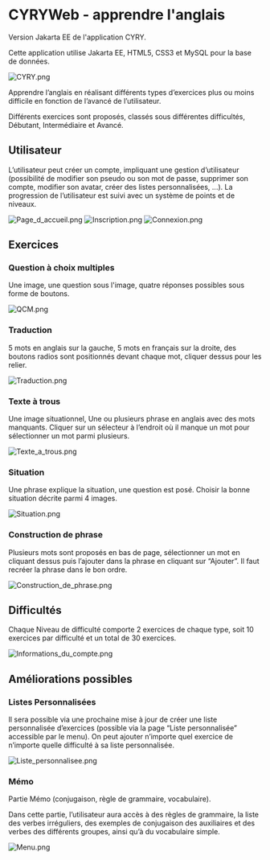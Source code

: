 # CYRYWeb - apprendre l'anglais

Version Jakarta EE de l'application CYRY.

Cette application utilise Jakarta EE, HTML5, CSS3 et MySQL pour la base de données.

![CYRY.png](/image/learn_english.png)

Apprendre l’anglais en réalisant différents types d’exercices plus ou moins difficile en fonction de l’avancé de l’utilisateur.

Différents exercices sont proposés, classés sous différentes difficultés, Débutant, Intermédiaire et Avancé.

## Utilisateur

L’utilisateur peut créer un compte, impliquant une gestion d’utilisateur (possibilité de modifier son pseudo ou son mot de passe, supprimer son compte, modifier son avatar, créer des listes personnalisées, ...). La progression de l’utilisateur est suivi avec un système de points et de niveaux.

![Page_d_accueil.png](/vues/MainPage.png)
![Inscription.png](/vues/Inscription.png)
![Connexion.png](/vues/Connection.png)

## Exercices

### Question à choix multiples

Une image, une question sous l'image, quatre réponses possibles sous forme de boutons.

![QCM.png](/vues/MCQ.png)

### Traduction

5 mots en anglais sur la gauche, 5 mots en français sur la droite, des boutons radios sont positionnés devant chaque mot, cliquer dessus pour les relier.

![Traduction.png](/vues/Translation.png)

### Texte à trous

Une image situationnel, Une ou plusieurs phrase en anglais avec des mots manquants. Cliquer sur un sélecteur à l’endroit où il manque un mot pour sélectionner un mot parmi plusieurs.

![Texte_a_trous.png](/vues/GapFillText.png)

### Situation

Une phrase explique la situation, une question est posé. Choisir la bonne situation décrite parmi 4 images.

![Situation.png](/vues/Situation.png)

### Construction de phrase

Plusieurs mots sont proposés en bas de page, sélectionner un mot en cliquant dessus puis l’ajouter dans la phrase en cliquant sur “Ajouter”. Il faut recréer la phrase dans le bon ordre.

![Construction_de_phrase.png](/vues/SentenceConstruction.png)

## Difficultés

Chaque Niveau de difficulté comporte 2 exercices de chaque type, soit 10 exercices par difficulté et un total de 30 exercices.

![Informations_du_compte.png](/vues/AccountUser.png)

## Améliorations possibles

### Listes Personnalisées

Il sera possible via une prochaine mise à jour de créer une liste personnalisée d’exercices (possible via la page “Liste personnalisée” accessible par le menu). On peut ajouter n’importe quel exercice de n’importe quelle difficulté à sa liste personnalisée.

![Liste_personnalisee.png](/maquette/Accueil_-_Nouvelle_liste.png)

### Mémo

Partie Mémo (conjugaison, règle de grammaire, vocabulaire).

Dans cette partie, l’utilisateur aura accès à des règles de grammaire, la liste des verbes irréguliers, des exemples de conjugaison des auxiliaires et des verbes des différents groupes, ainsi qu’à du vocabulaire simple.

![Menu.png](/maquette/Accueil_-_Menu.png)